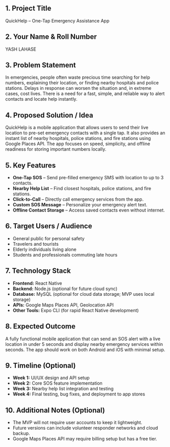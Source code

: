 ## 1. Project Title
QuickHelp – One-Tap Emergency Assistance App

## 2. Your Name & Roll Number
YASH LAHASE

## 3. Problem Statement
In emergencies, people often waste precious time searching for help numbers, explaining their location, or finding nearby hospitals and police stations. Delays in response can worsen the situation and, in extreme cases, cost lives. There is a need for a fast, simple, and reliable way to alert contacts and locate help instantly.

## 4. Proposed Solution / Idea
QuickHelp is a mobile application that allows users to send their live location to pre-set emergency contacts with a single tap. It also provides an instant list of nearby hospitals, police stations, and fire stations using Google Places API. The app focuses on speed, simplicity, and offline readiness for storing important numbers locally.

## 5. Key Features
- **One-Tap SOS** – Send pre-filled emergency SMS with location to up to 3 contacts.
- **Nearby Help List** – Find closest hospitals, police stations, and fire stations.
- **Click-to-Call** – Directly call emergency services from the app.
- **Custom SOS Message** – Personalize your emergency alert text.
- **Offline Contact Storage** – Access saved contacts even without internet.

## 6. Target Users / Audience
- General public for personal safety
- Travelers and tourists
- Elderly individuals living alone
- Students and professionals commuting late hours

## 7. Technology Stack
- **Frontend:** React Native  
- **Backend:** Node.js (optional for future cloud sync)  
- **Database:** MySQL (optional for cloud data storage; MVP uses local storage)  
- **APIs:** Google Maps Places API, Geolocation API  
- **Other Tools:** Expo CLI (for rapid React Native development)

## 8. Expected Outcome
A fully functional mobile application that can send an SOS alert with a live location in under 5 seconds and display nearby emergency services within seconds. The app should work on both Android and iOS with minimal setup.

## 9. Timeline (Optional)
- **Week 1:** UI/UX design and API setup  
- **Week 2:** Core SOS feature implementation  
- **Week 3:** Nearby help list integration and testing  
- **Week 4:** Final testing, bug fixes, and deployment to app stores

## 10. Additional Notes (Optional)
- The MVP will not require user accounts to keep it lightweight.  
- Future versions can include volunteer responder networks and cloud backup.  
- Google Maps Places API may require billing setup but has a free tier.  

